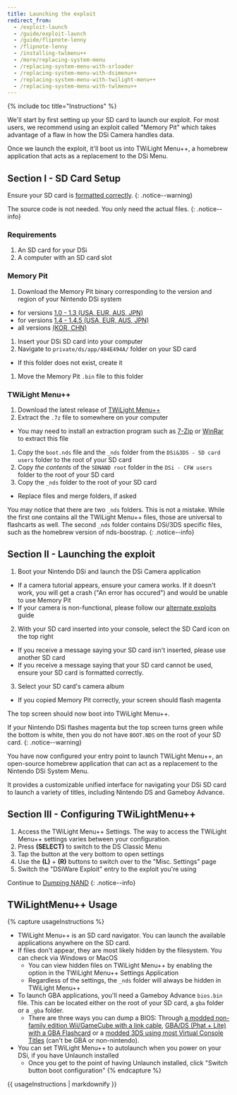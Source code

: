 ```yaml
---
title: Launching the exploit
redirect_from:
  - /exploit-launch
  - /guide/exploit-launch
  - /guide/flipnote-lenny
  - /flipnote-lenny
  - /installing-twlmenu++
  - /more/replacing-system-menu
  - /replacing-system-menu-with-srloader
  - /replacing-system-menu-with-dsimenu++
  - /replacing-system-menu-with-twilight-menu++
  - /replacing-system-menu-with-twlmenu++
---
```


{% include toc title="Instructions" %}

We'll start by first setting up your SD card to launch our exploit. For most users, we recommend using an exploit called "Memory Pit" which takes advantage of a flaw in how the DSi Camera handles data.

Once we launch the exploit, it'll boot us into TWiLight Menu++, a homebrew application that acts as a replacement to the DSi Menu.

## Section I - SD Card Setup
Ensure your SD card is [formatted correctly](sd-prep).
{: .notice--warning}

The source code is not needed. You only need the actual files.
{: .notice--info}

### Requirements
1. An SD card for your DSi
1. A computer with an SD card slot

### Memory Pit
1. Download the Memory Pit binary corresponding to the version and region of your Nintendo DSi system
  - for versions [1.0 - 1.3 (USA, EUR, AUS, JPN)](https://github.com/emiyl/dsi.cfw.guide/raw/master/assets/files/memory_pit/256/pit.bin)
  - for versions [1.4 - 1.4.5 (USA, EUR, AUS, JPN)](https://github.com/emiyl/dsi.cfw.guide/raw/master/assets/files/memory_pit/768_1024/pit.bin)
  - all versions [(KOR, CHN)](https://github.com/emiyl/dsi.cfw.guide/raw/master/assets/files/memory_pit/256/pit.bin)
1. Insert your DSi SD card into your computer
1. Navigate to `private/ds/app/484E494A/` folder on your SD card
  - If this folder does not exist, create it
1. Move the Memory Pit `.bin` file to this folder

### TWiLight Menu++
1. Download the latest release of [TWiLight Menu++](https://github.com/DS-Homebrew/TWiLightMenu/releases/latest)
1. Extract the `.7z` file to somewhere on your computer
  - You may need to install an extraction program such as [7-Zip](https://www.7-zip.org/) or [WinRar](https://www.rarlab.com/download.htm) to extract this file
1. Copy the `boot.nds` file and the `_nds` folder from the `DSi&3DS - SD card users` folder to the root of your SD card
1. Copy *the contents* of the `SDNAND root` folder in the `DSi - CFW users` folder to the root of your SD card
1. Copy the `_nds` folder to the root of your SD card
  - Replace files and merge folders, if asked

You may notice that there are two `_nds` folders. This is not a mistake. While the first one contains all the TWiLight Menu++ files, those are universal to flashcarts as well. The second `_nds` folder contains DSi/3DS specific files, such as the homebrew version of nds-boostrap.
{: .notice--info}

## Section II - Launching the exploit

1. Boot your Nintendo DSi and launch the DSi Camera application
  - If a camera tutorial appears, ensure your camera works. If it doesn't work, you will get a crash ("An error has occured") and would be unable to use Memory Pit
  - If your camera is non-functional, please follow our [alternate exploits](alternate-exploits) guide
2. With your SD card inserted into your console, select the SD Card icon on the top right
 - If you receive a message saying your SD card isn't inserted, please use another SD card
 - If you receive a message saying that your SD card cannot be used, ensure your SD card is formatted correctly.
3. Select your SD card's camera album
 - If you copied Memory Pit correctly, your screen should flash magenta

The top screen should now boot into TWiLight Menu++.

If your Nintendo DSi flashes magenta but the top screen turns green while the bottom is white, then you do not have `BOOT.NDS` on the root of your SD card.
{: .notice--warning}

You have now configured your entry point to launch TWiLight Menu++, an open-source homebrew application that can act as a replacement to the Nintendo DSi System Menu.

It provides a customizable unified interface for navigating your DSi SD card to launch a variety of titles, including Nintendo DS and Gameboy Advance.

## Section III - Configuring TWiLightMenu++

1. Access the TWiLight Menu++ Settings. The way to access the TWiLight Menu++ settings varies between your configuration.
1. Press **(SELECT)** to switch to the DS Classic Menu
1. Tap the button at the very bottom to open settings
4. Use the **(L)** + **(R)** buttons to switch over to the "Misc. Settings" page
3. Switch the "DSiWare Exploit" entry to the exploit you're using

Continue to [Dumping NAND](dumping-nand)
{: .notice--info}

## TWiLightMenu++ Usage

{% capture usageInstructions %}
- TWiLight Menu++ is an SD card navigator. You can launch the available applications anywhere on the SD card.
- If files don't appear, they are most likely hidden by the filesystem. You can check via Windows or MacOS
   - You can view hidden files on TWiLight Menu++ by enabling the option in the TWiLight Menu++ Settings Application
   - Regardless of the settings, the `_nds` folder will always be hidden in TWiLight Menu++
- To launch GBA applications, you'll need a Gameboy Advance `bios.bin` file. This can be located either on the root of your SD card, a `gba` folder or a `_gba` folder.
  - There are three ways you can dump a BIOS: Through [a modded non-family edition Wii/GameCube with a link cable](https://github.com/FIX94/gba-link-cable-dumper), [GBA/DS (Phat + Lite) with a GBA Flashcard](https://glazedbelmont.github.io/gbabiosdump/#gameboy-advance-sp-micro-ds-ds-lite) or a [modded 3DS using most Virtual Console Titles](https://glazedbelmont.github.io/gbabiosdump/#virtual-console-title-from-a-3ds) (can't be GBA or non-nintendo).
- You can set TWiLight Menu++ to autolaunch when you power on your DSi, if you have Unlaunch installed
  - Once you get to the point of having Unlaunch installed, click "Switch button boot configuration"
{% endcapture %}

<div class="notice--primary">{{ usageInstructions | markdownify }}</div>
